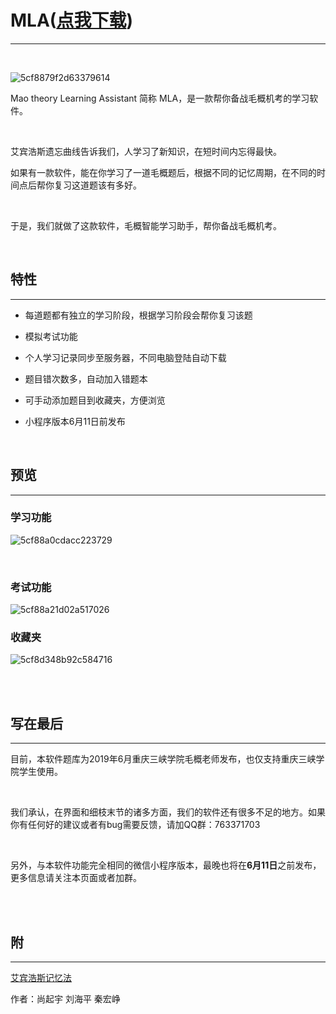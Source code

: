 # MLA([点我下载](https://github.com/CrisWe11/MLA/releases))

---

<br/>

![5cf8879f2d63379614](https://i.loli.net/2019/06/06/5cf8879f2d63379614.jpg)

Mao theory Learning Assistant 简称 MLA，是一款帮你备战毛概机考的学习软件。

<br/>

艾宾浩斯遗忘曲线告诉我们，人学习了新知识，在短时间内忘得最快。

如果有一款软件，能在你学习了一道毛概题后，根据不同的记忆周期，在不同的时间点后帮你复习这道题该有多好。

<br/>

于是，我们就做了这款软件，毛概智能学习助手，帮你备战毛概机考。

<br/>

## 特性

---

- 每道题都有独立的学习阶段，根据学习阶段会帮你复习该题

- 模拟考试功能

- 个人学习记录同步至服务器，不同电脑登陆自动下载

- 题目错次数多，自动加入错题本

- 可手动添加题目到收藏夹，方便浏览

- 小程序版本6月11日前发布

<br/>

## 预览

---

### 学习功能

![5cf88a0cdacc223729](https://i.loli.net/2019/06/06/5cf88a0cdacc223729.jpg)

<br/>

### 考试功能

![5cf88a21d02a517026](https://i.loli.net/2019/06/06/5cf88a21d02a517026.jpg)
<br/>

### 收藏夹

![5cf8d348b92c584716](https://i.loli.net/2019/06/06/5cf8d348b92c584716.jpg)

<br/>

<br/>

## 写在最后

---

目前，本软件题库为2019年6月重庆三峡学院毛概老师发布，也仅支持重庆三峡学院学生使用。

<br/>

我们承认，在界面和细枝末节的诸多方面，我们的软件还有很多不足的地方。如果你有任何好的建议或者有bug需要反馈，请加QQ群：763371703

<br/>

另外，与本软件功能完全相同的微信小程序版本，最晚也将在**6月11日**之前发布，更多信息请关注本页面或者加群。

<br/>

<br/>

## 附

---

[艾宾浩斯记忆法](https://baike.baidu.com/item/%E8%89%BE%E5%AE%BE%E6%B5%A9%E6%96%AF%E8%AE%B0%E5%BF%86%E6%B3%95/2880406?fr=aladdin#5)

作者：尚起宇  刘海平  秦宏峥
